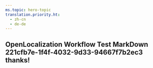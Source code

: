 ```yaml
---
ms.topic: hero-topic
translation.priority.ht: 
  - zh-cn
  - de-de
---
```

## OpenLocalization Workflow Test MarkDown 221cfb7e-1f4f-4032-9d33-94667f7b2ec3 thanks!
